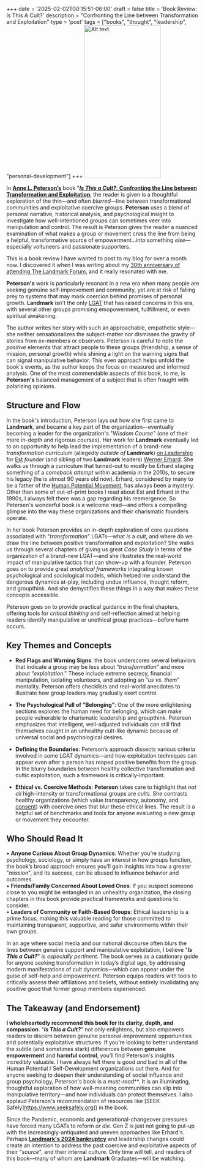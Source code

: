 +++
date = '2025-02-02T00:15:51-06:00'
draft = false
title = 'Book Review: Is This A Cult&#63;'
description = "Confronting the Line between Transformation and Exploitation"
type = 'post'
tags = ["books", "thought", "leadership", "personal-development"]
+++
  <img src="https://julianwest.me/Blog/posts/images/is-this-a-cult.jpg" alt="Alt text" width="200" height="400">

In [**Anne L. Peterson’s**](https://isthisacultbook.com) book "[***Is This a Cult?***: **Confronting the Line between Transformation and Exploitation**](https://www.amazon.com/This-Cult-Confronting-Transformation-Exploitation/dp/B0CX8XFLWQ/), the reader is given is a thoughtful exploration of the thin—and often *blurred*—line between transformational communities and exploitative coercive groups. **Peterson** uses a blend of personal narrative, historical analysis, and psychological insight to investigate how well-intentioned groups can sometimes veer into manipulation and control. The result is Peterson gives the reader a nuanced examination of what makes a group or movement cross the line from being a helpful, transformative source of empowerment...into something *else*—especially voltuneers and passionate supporters. <br />

This is a book review I have wanted to post to my blog for over a month now. I discovered it when I was writing about my [30th anniversary of attending The Landmark Forum](https://julianwest.me/Blog/30-years-since-landmark/), and it really resonated with me. <br />

**Peterson's** work is particularly resonant in a new era when many people are seeking genuine self-improvement and community, yet are at risk of falling prey to systems that may mask coercion behind promises of personal growth.  **Landmark** isn't the only [LGAT](https://en.wikipedia.org/wiki/Large-group_awareness_training) that has raised concerns in this era, with several other groups promising emopowerment, fullfillment, or even spiritual awakening. <br />

The author writes her story with such an approachable, empathetic style—she neither sensationalizes the subject-matter nor dismisses the gravity of stories from ex-members or observers. Peterson is careful to note the *positive* elements that attract people to these groups (friendship, a sense of mission, personal growth) while shining a light on the warning signs that can signal manipulative behavior. This even approach helps unfold the book's events, as the author keeps the focus on measured and informed analysis.  One of the most commendable aspects of this book, to me, is **Peterson's** balanced management of a subject that is often fraught with polarizing opinions. <br />

## Structure and Flow

In the book's introduction, Peterson lays out how she first came to **Landmark**, and became a key part of the organization—eventually becoming a leader for the organization's "*Wisdom Course*" (one of their more in-depth and rigorous courses). Her work for **Landmark** eventually led to an opportunity to help lead the implementation of a brand-new *transformation* curriculum (allegedly *outside of* **Landmark**) [on Leadership](https://www.hbs.edu/faculty/Pages/item.aspx?num=42359) for [Est](https://en.wikipedia.org/wiki/Erhard_Seminars_Training) *founder* (and sibling of two **Landmark** leaders) [Werner Erhard](https://en.wikipedia.org/wiki/Werner_Erhard). She walks us through a curriculum that turned-out to mostly be Erhard staging something of a *comeback attempt* within academia in the 2010s, to secure his legacy (he is almost 90 years old now). Erhard, considered by many to be a father of the [Human Potential Movement](https://en.wikipedia.org/wiki/Human_Potential_Movement), has always been a mystery. Other than some of out-of-print books I read about Est and Erhard in the 1990s, I always felt there was a gap regarding his reemergence. So Petersen's wonderful book is a welcome read—and offers a compelling glimpse into the way these organizations and their charismatic founders operate.<br />

In her book Peterson provides an in-depth exploration of core questions associated with "*transformation*" LGATs—what *is* a *cult*, and where do we draw the line between positive transformation and exploitation?  She walks us through several chapters of giving us great *Case Study* in terms of the organization of a brand-new LGAT—and she illustrates the real-world impact of manipulative tactics that can show-up with a founder.  Peterson goes on to provide great *analytical frameworks* integrating known psychological and sociological models, which helped me understand the dangerous dynamics at-play, including undue influence, thought reform, and groupthink. And she demystifies these things in a way that makes these concepts accessible. <br />

Peterson goes on to provide practical guidance in the final chapters, offering tools for *critical thinking* and self-reflection aimed at helping readers identify manipulative or unethical group practices—before harm occurs. <br />

## Key Themes and Concepts

- **Red Flags and Warning Signs**: the book underscores several behaviors that indicate a group may be less about “*transformation*” and more about “*exploitation*." These include extreme secrecy, financial manipulation, isolating volunteers, and adopting an “*us vs. them*” mentality. Peterson offers checklists and real-world anecdotes to illustrate how group leaders may gradually exert control.

- **The Psychological Pull of “Belonging”**: One of the more enlightening sections explores the human need for belonging, which can make people vulnerable to charismatic leadership and groupthink. Peterson emphasizes that intelligent, well-adjusted individuals can still find themselves caught in an unhealthy cult-like dynamic because of universal social and psychological desires. <br />

- **Defining the Boundaries**: Peterson’s approach dissects various criteria involved in some LGAT dynamics—and how exploitation techniques can appear even after a person has reaped positive benefits from the group. In the blurry boundaries between healthy collective transformation and cultic exploitation, such a framework is critically-important. <br />

- **Ethical vs. Coercive Methods**: **Peterson** takes care to highlight that *not all* high-intensity or transformational groups are *cults*. She contrasts healthy organizations (which value transparency, autonomy, and [consent](https://en.wikipedia.org/wiki/Informed_consent)) with coercive ones that blur these ethical lines. The result is a helpful set of benchmarks and tools for anyone evaluating a new group or movement they encounter. <br />

## Who Should Read It

•	**Anyone Curious About Group Dynamics**: Whether you’re studying psychology, sociology, or simply have an interest in how groups function, the book’s broad approach ensures you’ll gain insights into how a greater "*mission*", and its success, can be abused to influence behavior and outcomes. <br />
•	**Friends/Family Concerned About Loved Ones**: If you suspect someone close to you might be entangled in an unhealthy organization, the closing chapters in this book provide practical frameworks and questions to consider. <br />
•	**Leaders of Community or Faith-Based Groups**: Ethical leadership is a prime focus, making this valuable reading for those committed to maintaining transparent, supportive, and safer environments within their own groups. <br />

In an age where social media and our national discourse often blurs the lines between genuine support and manipulative exploitation, I believe "***Is This a Cult?***" is *especially pertinent*.  The book serves as a cautionary guide for anyone seeking transformation in today’s digital age, by addressing modern manifestations of cult dynamics—which can appear under the guise of self-help and empowerment. Peterson equips readers with tools to critically assess their affiliations and beliefs, without entirely invalidating any positive good that former group members experienced. <br />

## The Takeaway (and Endorsement)

**I wholeheartedly recommend this book for its clarity, depth, and compassion**. "***Is This a Cult?***" not only enlightens, but also empowers readers to discern between genuine personal-improvement opportunities and potentially exploitative structures. If you’re looking to better understand the subtle (and sometimes stark) differences between **genuine empowerment** and **harmful control**, you’ll find Peterson's insights incredibly valuable. I have always felt there is good *and* bad in all of the Human Potential / Self-Development organizations out there.  And for anyone seeking to deepen their understanding of social influence and group psychology, Peterson's book is a *must-read***. It is an illuminating, thoughtful exploration of how well-meaning communities can slip into manipulative territory—and how individuals can protect themselves. I also applaud Peterson's recommendation of resources like [SEEK Safely]https://www.seeksafely.org() in the book. <br />

Since the Pandemic, economic and generational-changeover pressures have forced many LGATs to reform *or die*.  Gen Z is just not going to put-up with the increasingly-antiquated and uneven approaches like Erhard's.  Perhaps [**Landmark's 2024 bankruptcy**](https://finance.yahoo.com/news/landmark-worldwide-nears-completion-difficult-020000623.html) and leadership changes could create an intention to address the past coercive and exploitative aspects of their "*source*", and their internal culture. Only time will tell, and readers of this book—many of whom are **Landmark** Graduates—will be watching. <br />

